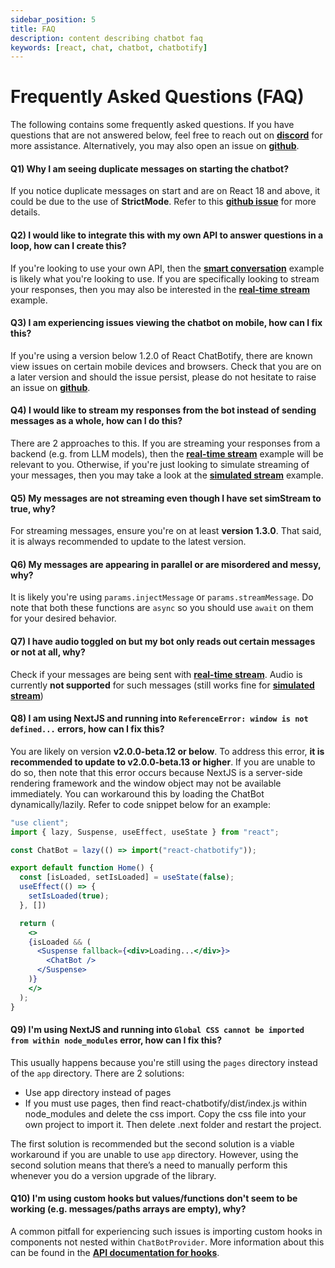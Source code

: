 ```yaml
---
sidebar_position: 5
title: FAQ
description: content describing chatbot faq
keywords: [react, chat, chatbot, chatbotify]
---
```


# Frequently Asked Questions (FAQ)

The following contains some frequently asked questions. If you have questions that are not answered below, feel free to reach out on [**discord**](https://discord.gg/6R4DK4G5Zh) for more assistance. Alternatively, you may also open an issue on [**github**](https://github.com/tjtanjin/react-chatbotify/issues).

#### Q1) Why I am seeing duplicate messages on starting the chatbot?

If you notice duplicate messages on start and are on React 18 and above, it could be due to the use of **StrictMode**. Refer to this [**github issue**](https://github.com/tjtanjin/react-chatbotify/issues/5) for more details.

#### Q2) I would like to integrate this with my own API to answer questions in a loop, how can I create this?

If you're looking to use your own API, then the [**smart conversation**](/docs/examples/smart_conversation) example is likely what you're looking to use. If you are specifically looking to stream your responses, then you may also be interested in the [**real-time stream**](/docs/examples/real_time_stream) example.

#### Q3) I am experiencing issues viewing the chatbot on mobile, how can I fix this?

If you're using a version below 1.2.0 of React ChatBotify, there are known view issues on certain mobile devices and browsers. Check that you are on a later version and should the issue persist, please do not hesitate to raise an issue on [**github**](https://github.com/tjtanjin/react-chatbotify/issues).

#### Q4) I would like to stream my responses from the bot instead of sending messages as a whole, how can I do this?

There are 2 approaches to this. If you are streaming your responses from a backend (e.g. from LLM models), then the [**real-time stream**](/docs/examples/real_time_stream) example will be relevant to you. Otherwise, if you're just looking to simulate streaming of your messages, then you may take a look at the [**simulated stream**](/docs/examples/simulated_stream) example.

#### Q5) My messages are not streaming even though I have set simStream to true, why?

For streaming messages, ensure you're on at least **version 1.3.0**. That said, it is always recommended to update to the latest version.

#### Q6) My messages are appearing in parallel or are misordered and messy, why?

It is likely you're using `params.injectMessage` or `params.streamMessage`. Do note that both these functions are `async` so you should use `await` on them for your desired behavior.

#### Q7) I have audio toggled on but my bot only reads out certain messages or not at all, why?

Check if your messages are being sent with [**real-time stream**](/docs/examples/real_time_stream). Audio is currently **not supported** for such messages (still works fine for [**simulated stream**](/docs/examples/simulated_stream))

#### Q8) I am using NextJS and running into `ReferenceError: window is not defined...` errors, how can I fix this?

You are likely on version **v2.0.0-beta.12 or below**. To address this error, **it is recommended to update to v2.0.0-beta.13 or higher**. If you are unable to do so, then note that this error occurs because NextJS is a server-side rendering framework and the window object may not be available immediately. You can workaround this by loading the ChatBot dynamically/lazily. Refer to code snippet below for an example:

```jsx
"use client";
import { lazy, Suspense, useEffect, useState } from "react";

const ChatBot = lazy(() => import("react-chatbotify"));

export default function Home() {
  const [isLoaded, setIsLoaded] = useState(false);
  useEffect(() => {
    setIsLoaded(true);
  }, [])

  return (
    <>
    {isLoaded && (
      <Suspense fallback={<div>Loading...</div>}>
        <ChatBot />
      </Suspense>
    )}
    </>
  );
}
```
#### Q9) I'm using NextJS and running into `Global CSS cannot be imported from within node_modules` error, how can I fix this?

This usually happens because you're still using the `pages` directory instead of the `app` directory. There are 2 solutions:
- Use app directory instead of pages
- If you must use pages, then find react-chatbotify/dist/index.js within node_modules and delete the css import. Copy the css file into your own project to import it. Then delete .next folder and restart the project.

The first solution is recommended but the second solution is a viable workaround if you are unable to use `app` directory. However, using the second solution means that there’s a need to manually perform this whenever you do a version upgrade of the library.

#### Q10) I'm using custom hooks but values/functions don't seem to be working (e.g. messages/paths arrays are empty), why?

A common pitfall for experiencing such issues is importing custom hooks in components not nested within `ChatBotProvider`. More information about this can be found in the [**API documentation for hooks**](/docs/api/hooks).

